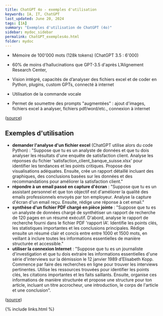 ```yaml
---
title: ChatGPT 4o - exemples d'utilisation
keywords: IA, IT, ChatGPT
last_updated: June 20, 2024
tags: [IA]
summary: "Exemples d'utilisation de ChatGPT (4o)"
sidebar: mydoc_sidebar
permalink: ChatGPT_exemples4o.html
folder: mydoc
---
```




* Mémoire de 100'000 mots (128k tokens) (ChatGPT 3.5 : 6'000)
* 60% de moins d’hallucinations que GPT-3.5 d'après L’Alignement Research Center, 
* Vision intégré, capacités de d’analyser des fichiers excel et de coder en Python, plugins, custom GPTs, connecté à internet

* Utilisation de la commande vocale

* Permet de soumettre des prompts "augmentées" : ajout d'images, fichiers excel à analyser, fichiers pdf/word/etc., connexion à internet

([source](https://acoustic-licorice-c24.notion.site/1-Qu-est-ce-que-GPT-4o-4e4d1ef2b51645d0ac9c5e15cbcd5cb1))

## Exemples d'utilisation

* **demander l'analyse d'un fichier excel** (ChatGPT utilise alors du code Python) : "Suppose que tu es un analyste de données et que tu dois analyser les résultats d'une enquête de satisfaction client.
Analyse les réponses du fichier 'satisfaction_client_banque_suisse.xlsx' pour identifier les tendances et les points critiques. Propose des visualisations adéquates.
Ensuite, crée un rapport détaillé incluant des graphiques, des conclusions basées sur les données et des recommandations pour améliorer la satisfaction client."
* **répondre à un email passé en capture d'écran** : "Suppose que tu es un assistant personnel et que ton objectif est d'améliorer la qualité des emails professionnels envoyés par ton employeur. Analyse la capture d'écran d'un email reçu. Ensuite, rédige une réponse à cet email."
* **synthèse d'un fichier PDF chargé en pièce jointe** : "Suppose que tu es un analyste de données chargé de synthétiser un rapport de recherche de 120 pages en un résumé exécutif.
D'abord, analyse le rapport de recherche fourni dans le fichier PDF 'rapport IA'. Identifie les points clés, les statistiques importantes et les conclusions principales.
 Rédige ensuite un résumé clair et concis entre entre 1000 et 1500 mots, en veillant à inclure toutes les informations essentielles de manière structurée et accessible."
* **utiliser la connexion Internet** : "Suppose que tu es un journaliste d'investigation et que tu dois extraire les informations essentielles d'une série d'interviews sur la démission le 12 janvier 1989 d’Elisabeth Kopp.
  Commence par faire des recherches en ligne pour trouver les interviews pertinentes. Utilise les ressources trouvées pour identifier les points clés, les citations importantes et les faits saillants.
Ensuite, organise ces informations de manière structurée et propose une structure pour ton article, incluant un titre accrocheur, une introduction, le corps de l'article et une conclusion".

([source](https://file.notion.so/f/f/e0c4cd4c-5dcc-4d82-b312-433753e87d14/4ab9ad2d-2bdb-4904-ba8c-b9e43924ca52/Inter_-_17_Juin_vf.pdf?id=ea0ab4a0-2f4b-4e8d-bbde-2733fb1275c6&table=block&spaceId=e0c4cd4c-5dcc-4d82-b312-433753e87d14&expirationTimestamp=1718949600000&signature=_a3ZrDAE8lNMhhii9fF04jyETrRPj7W2iyWz-PPJPfM&downloadName=Inter+-+17+Juin_vf.pdf))

{% include links.html %}
